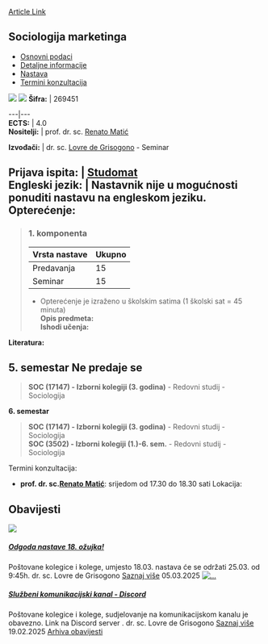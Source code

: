 [Article Link](https://www.fhs.hr/predmet/socmar)

## Sociologija marketinga
  * [Osnovni podaci](https://www.fhs.hr/predmet/socmar#v1id-523824_807975_1_0 "Osnovni podaci")
  * [Detaljne informacije](https://www.fhs.hr/predmet/socmar#v1id-523824_807975_1_1 "Detaljne informacije")
  * [Nastava](https://www.fhs.hr/predmet/socmar#v1id-523824_807975_1_2 "Nastava")
  * [Termini konzultacija](https://www.fhs.hr/predmet/socmar#v1id-523824_807975_1_3 "Termini konzultacija")


[![](https://www.fhs.hr/img/flags/gif/hr.gif)](https://www.fhs.hr/predmet/socmar) [![](https://www.fhs.hr/img/flags/gif/gb.gif)](https://www.fhs.hr/en/course/som_a)
**Šifra:** |  269451  
  
---|---  
**ECTS:** |  4.0   
**Nositelji:** |  prof. dr. sc. [Renato Matić](https://www.fhs.hr/djelatnik/renato.matic)   
  
**Izvođači:** |  dr. sc. [Lovre de Grisogono](https://www.fhs.hr/djelatnik/lovre.de_grisogono) - Seminar  
  
**Prijava ispita:** |  [Studomat](http://www.isvu.hr/studomat)  
**Engleski jezik:** |  Nastavnik nije u mogućnosti ponuditi nastavu na engleskom jeziku.   
**Opterećenje:**  
---  
> ### 1. komponenta
> | Vrsta nastave | Ukupno  
> ---|---  
> Predavanja | 15  
> Seminar | 15  
> * Opterećenje je izraženo u školskim satima (1 školski sat = 45 minuta)   
**Opis predmeta:**  
> **Ishodi učenja:**  

  
**Literatura:**  

  
**5. semestar** Ne predaje se  
---  
> **SOC (17147) - Izborni kolegiji (3. godina)** - Redovni studij - Sociologija  
>   
  
**6. semestar**  
> **SOC (17147) - Izborni kolegiji (3. godina)** - Redovni studij - Sociologija  
>  **SOC (3502) - Izborni kolegiji (1.)-6. sem.** - Redovni studij - Sociologija  
>   
Termini konzultacija: 
  * **prof. dr. sc.[Renato Matić](https://www.fhs.hr/djelatnik/renato.matic)**: 
srijedom od 17.30 do 18.30 sati
Lokacija: 


## Obavijesti
[ ![](https://www.fhs.hr/_pub/themes_static/hrstud2024/default/img/default_news.jpg) ](https://www.fhs.hr/predmet/socmar?@=21smy#news_123862)
#####  [Odgoda nastave 18. ožujka!](https://www.fhs.hr/predmet/socmar?@=21smy#news_123862)
Poštovane kolegice i kolege, umjesto 18.03. nastava će se održati 25.03. od 9:45h. dr. sc. Lovre de Grisogono 
[Saznaj više](https://www.fhs.hr/predmet/socmar?@=21smy#news_123862)
05.03.2025
[ ![...](https://www.fhs.hr/_news/icons/d8458e1f313a52484743a7e024f141586359_icon.jpg) ](https://www.fhs.hr/predmet/socmar?@=21shm#news_123862)
#####  [Službeni komunikacijski kanal - Discord](https://www.fhs.hr/predmet/socmar?@=21shm#news_123862)
Poštovane kolegice i kolege, sudjelovanje na komunikacijskom kanalu je obavezno. Link na Discord server . dr. sc. Lovre de Grisogono 
[Saznaj više](https://www.fhs.hr/predmet/socmar?@=21shm#news_123862)
19.02.2025
[Arhiva obavijesti](https://www.fhs.hr/predmet/socmar?@=21ndq#news_123862 "Arhiva obavijesti")

